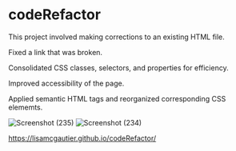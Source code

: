 # codeRefactor

This project involved making corrections to an existing HTML file.

Fixed a link that was broken.

Consolidated CSS classes, selectors, and properties for efficiency.

Improved accessibility of the page.

Applied semantic HTML tags and reorganized corresponding CSS elememts.

![Screenshot (235)](https://user-images.githubusercontent.com/62854999/87193145-12074180-c2c6-11ea-8892-c5f2c30d0d0a.png)
![Screenshot (234)](https://user-images.githubusercontent.com/62854999/87193159-1895b900-c2c6-11ea-8c36-6db6b839cc65.png)

https://lisamcgautier.github.io/codeRefactor/
